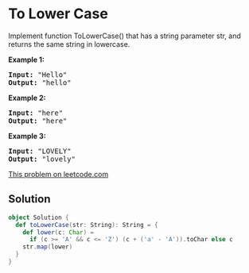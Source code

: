 # To Lower Case

<p>
Implement function ToLowerCase() that has a string parameter str, and returns
the same string in lowercase.
</p>

<p><strong>Example 1:</strong></p>

<pre>
<strong>Input: </strong><span id="example-input-1-1">&quot;Hello&quot;</span>
<strong>Output: </strong><span id="example-output-1">&quot;hello&quot;</span>
</pre>

<p><strong>Example 2:</strong></p>

<pre>
<strong>Input: </strong><span id="example-input-2-1">&quot;here&quot;</span>
<strong>Output: </strong><span id="example-output-2">&quot;here&quot;</span>
</pre>

<p><strong>Example 3:</strong></p>

<pre>
<strong>Input: </strong><span id="example-input-3-1">&quot;LOVELY&quot;</span>
<strong>Output: </strong><span id="example-output-3">&quot;lovely&quot;</span>
</pre>

[This problem on leetcode.com](https://leetcode.com/problems/to-lower-case/)

## Solution

```scala
object Solution {
  def toLowerCase(str: String): String = {
    def lower(c: Char) =
      if (c >= 'A' && c <= 'Z') (c + ('a' - 'A')).toChar else c
    str.map(lower)
  }
}
```
